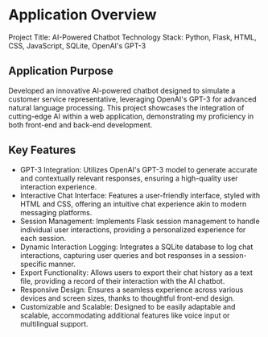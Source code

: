 # Application Overview
Project Title: AI-Powered Chatbot
Technology Stack: Python, Flask, HTML, CSS, JavaScript, SQLite, OpenAI's GPT-3
## Application Purpose
Developed an innovative AI-powered chatbot designed to simulate a customer service 
representative, leveraging OpenAI's GPT-3 for advanced natural language processing. This project 
showcases the integration of cutting-edge AI within a web application, demonstrating my proficiency 
in both front-end and back-end development.
## Key Features
- GPT-3 Integration: Utilizes OpenAI's GPT-3 model to generate accurate and contextually relevant responses, ensuring a high-quality user interaction experience.
- Interactive Chat Interface: Features a user-friendly interface, styled with HTML and CSS, offering an intuitive chat experience akin to modern messaging platforms.
- Session Management: Implements Flask session management to handle individual user interactions, providing a personalized experience for each session.
- Dynamic Interaction Logging: Integrates a SQLite database to log chat interactions, capturing user queries and bot responses in a session-specific manner.
- Export Functionality: Allows users to export their chat history as a text file, providing a record of their interaction with the AI chatbot.
- Responsive Design: Ensures a seamless experience across various devices and screen sizes, thanks to thoughtful front-end design.
- Customizable and Scalable: Designed to be easily adaptable and scalable, accommodating additional  features like voice input or multilingual support.